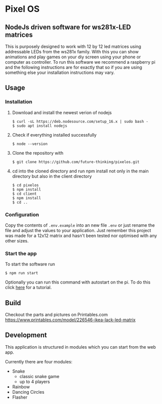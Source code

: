 # Pixel OS

## NodeJs driven software for ws281x-LED matrices

This is purposely designed to work with 12 by 12 led matrices using addressable LEDs from the ws281x family. With this you can show animations and play games on your diy screen using your phone or computer as controller. To run this software we recommend a raspberry pi and the following instructions are for exactly that so if you are using something else your installation instructions may vary.

## Usage

### Installation

1. Download and install the newest verion of nodejs

       $ curl -sL https://deb.nodesource.com/setup_16.x | sudo bash -
       $ sudo apt install nodejs
   
2. Check if everything installed successfully
    
       $ node --version
    
3. Clone the repository with

       $ git clone https://github.com/future-thinking/pixelos.git
       
4. cd into the cloned directory and run npm install not only in the main directory but also in the client directory

       $ cd pixelos
       $ npm install
       $ cd client
       $ npm install
       $ cd ..

### Configuration

Copy the contents of `.env.example` into an new file `.env` or just rename the file and adjust the values to your application.
Just remember this project was made for a 12x12 matrix and hasn't been tested nor optimised with any other sizes.

### Start the app

To start the software run

    $ npm run start

Optionally you can run this command with autostart on the pi. To do this click [here](https://learn.sparkfun.com/tutorials/how-to-run-a-raspberry-pi-program-on-startup/all) for a tutorial.

## Build

Checkout the parts and pictures on Printables.com
https://www.printables.com/model/226546-ikea-lack-led-matrix

## Development

This application is structured in modules which you can start from the web app.

Currently there are four modules: 

- Snake
   - classic snake game
   - up to 4 players 
- Rainbow
- Dancing Circles
- Flasher
